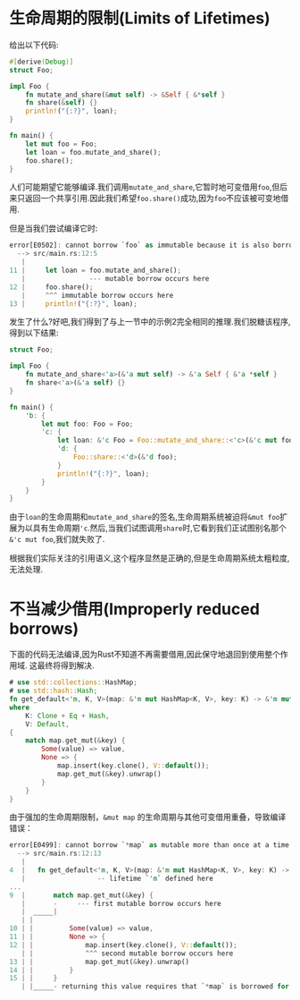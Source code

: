 # 生命周期的限制(Limits of Lifetimes)

给出以下代码:

```Rust
#[derive(Debug)]
struct Foo;

impl Foo {
    fn mutate_and_share(&mut self) -> &Self { &*self }
    fn share(&self) {}
    println!("{:?}", loan);
}

fn main() {
    let mut foo = Foo;
    let loan = foo.mutate_and_share();
    foo.share();
}
```

人们可能期望它能够编译.我们调用`mutate_and_share`,它暂时地可变借用`foo`,但后来只返回一个共享引用.因此我们希望`foo.share()`成功,因为`foo`不应该被可变地借用.

但是当我们尝试编译它时:

```Rust
error[E0502]: cannot borrow `foo` as immutable because it is also borrowed as mutable
  --> src/main.rs:12:5
   |
11 |     let loan = foo.mutate_and_share();
   |                --- mutable borrow occurs here
12 |     foo.share();
   |     ^^^ immutable borrow occurs here
13 |     println!("{:?}", loan);
```

发生了什么?好吧,我们得到了与上一节中的示例2完全相同的推理.我们脱糖该程序,得到以下结果:

```Rust
struct Foo;

impl Foo {
    fn mutate_and_share<'a>(&'a mut self) -> &'a Self { &'a *self }
    fn share<'a>(&'a self) {}
}

fn main() {
    'b: {
        let mut foo: Foo = Foo;
        'c: {
            let loan: &'c Foo = Foo::mutate_and_share::<'c>(&'c mut foo);
            'd: {
                Foo::share::<'d>(&'d foo);
            }
            println!("{:?}", loan);
        }
    }
}
```

由于`loan`的生命周期和`mutate_and_share`的签名,生命周期系统被迫将`&mut foo`扩展为以具有生命周期`'c`.然后,当我们试图调用`share`时,它看到我们正试图别名那个`&'c mut foo`,我们就失败了.

根据我们实际关注的引用语义,这个程序显然是正确的,但是生命周期系统太粗粒度,无法处理.

# 不当减少借用(Improperly reduced borrows)

下面的代码无法编译,因为Rust不知道不再需要借用,因此保守地退回到使用整个作用域. 这最终将得到解决.

```Rust
# use std::collections::HashMap;
# use std::hash::Hash;
fn get_default<'m, K, V>(map: &'m mut HashMap<K, V>, key: K) -> &'m mut V
where
    K: Clone + Eq + Hash,
    V: Default,
{
    match map.get_mut(&key) {
        Some(value) => value,
        None => {
            map.insert(key.clone(), V::default());
            map.get_mut(&key).unwrap()
        }
    }
}
```

由于强加的生命周期限制，`&mut map` 的生命周期与其他可变借用重叠，导致编译错误：

```rust
error[E0499]: cannot borrow `*map` as mutable more than once at a time
  --> src/main.rs:12:13
   |
4  |   fn get_default<'m, K, V>(map: &'m mut HashMap<K, V>, key: K) -> &'m mut V
   |                  -- lifetime `'m` defined here
...
9  |       match map.get_mut(&key) {
   |       -     --- first mutable borrow occurs here
   |  _____|
   | |
10 | |         Some(value) => value,
11 | |         None => {
12 | |             map.insert(key.clone(), V::default());
   | |             ^^^ second mutable borrow occurs here
13 | |             map.get_mut(&key).unwrap()
14 | |         }
15 | |     }
   | |_____- returning this value requires that `*map` is borrowed for `'m`

```